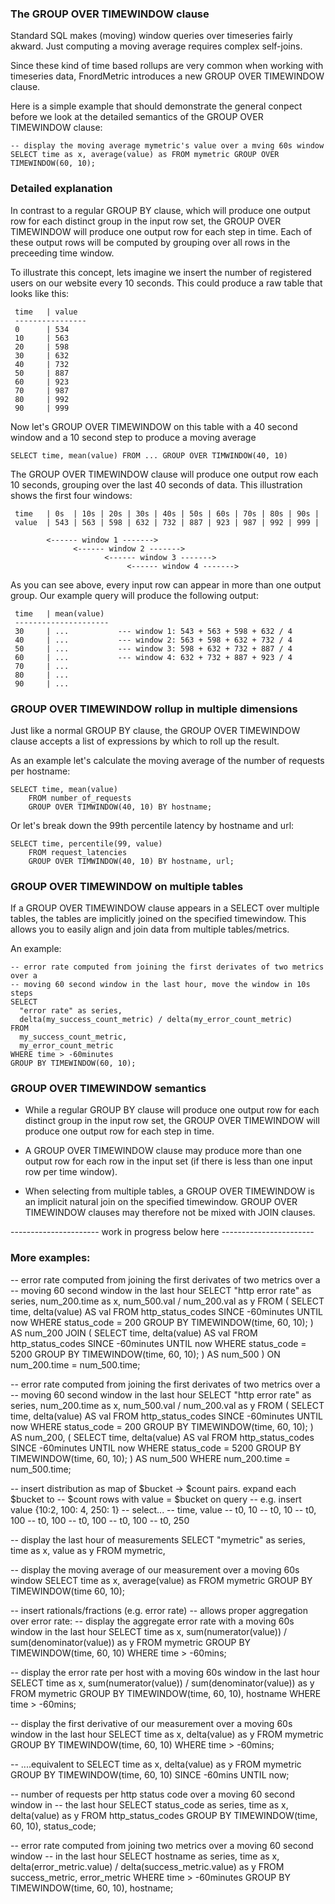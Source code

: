 

### The GROUP OVER TIMEWINDOW clause

Standard SQL makes (moving) window queries over timeseries fairly akward. Just
computing a moving average requires complex self-joins.

Since these kind of time based rollups are very common when working with
timeseries data, FnordMetric introduces a new GROUP OVER TIMEWINDOW clause.

Here is a simple example that should demonstrate the general conpect before we
look at the detailed semantics of the GROUP OVER TIMEWINDOW clause:

    -- display the moving average mymetric's value over a mving 60s window
    SELECT time as x, average(value) as FROM mymetric GROUP OVER TIMEWINDOW(60, 10);

### Detailed explanation

In contrast to a regular GROUP BY clause, which will produce one output row for
each distinct group in the input row set, the GROUP OVER TIMEWINDOW will produce
one output row for each step in time. Each of these output rows will be computed
by grouping over all rows in the preceeding time window.

To illustrate this concept, lets imagine we insert the number of registered users
on our website every 10 seconds. This could produce a raw table that looks like
this:

     time   | value
     ----------------
     0      | 534
     10     | 563
     20     | 598
     30     | 632
     40     | 732
     50     | 887
     60     | 923
     70     | 987
     80     | 992
     90     | 999

Now let's GROUP OVER TIMEWINDOW on this table with a 40 second window and a 10
second step to produce a moving average

    SELECT time, mean(value) FROM ... GROUP OVER TIMWINDOW(40, 10)

The GROUP OVER TIMEWINDOW clause will produce one output row each 10 seconds,
grouping over the last 40 seconds of data. This illustration shows the first
four windows:

     time   | 0s  | 10s | 20s | 30s | 40s | 50s | 60s | 70s | 80s | 90s |
     value  | 543 | 563 | 598 | 632 | 732 | 887 | 923 | 987 | 992 | 999 |

            <------ window 1 ------->
                  <------ window 2 ------->
                         <------ window 3 ------->
                              <------ window 4 ------->


As you can see above, every input row can appear in more than one output group.
Our example query will produce the following output:

     time   | mean(value)
     ---------------------
     30     | ...           --- window 1: 543 + 563 + 598 + 632 / 4
     40     | ...           --- window 2: 563 + 598 + 632 + 732 / 4
     50     | ...           --- window 3: 598 + 632 + 732 + 887 / 4
     60     | ...           --- window 4: 632 + 732 + 887 + 923 / 4
     70     | ...
     80     | ...
     90     | ...


### GROUP OVER TIMEWINDOW rollup in multiple dimensions

Just like a normal GROUP BY clause, the GROUP OVER TIMEWINDOW clause accepts
a list of expressions by which to roll up the result.

As an example let's calculate the moving average of the number of requests
per hostname:

    SELECT time, mean(value)
        FROM number_of_requests
        GROUP OVER TIMWINDOW(40, 10) BY hostname;

Or let's break down the 99th percentile latency by hostname and url:

    SELECT time, percentile(99, value)
        FROM request_latencies
        GROUP OVER TIMWINDOW(40, 10) BY hostname, url;


### GROUP OVER TIMEWINDOW on multiple tables

If a GROUP OVER TIMEWINDOW clause appears in a SELECT over multiple tables, the
tables are implicitly joined on the specified timewindow. This allows you to
easily align and join data from multiple tables/metrics.

An example:

    -- error rate computed from joining the first derivates of two metrics over a
    -- moving 60 second window in the last hour, move the window in 10s steps
    SELECT
      "error rate" as series,
      delta(my_success_count_metric) / delta(my_error_count_metric)
    FROM
      my_success_count_metric,
      my_error_count_metric
    WHERE time > -60minutes
    GROUP BY TIMEWINDOW(60, 10);


### GROUP OVER TIMEWINDOW semantics

  - While a regular GROUP BY clause will produce one output row for each distinct
  group in the input row set, the GROUP OVER TIMEWINDOW will produce one output
  row for each step in time.

  - A GROUP OVER TIMEWINDOW clause may produce more than one output row for each
  row in the input set (if there is less than one input row per time window).

  - When selecting from multiple tables, a GROUP OVER TIMEWINDOW is an implicit
  natural join on the specified timewindow. GROUP OVER TIMEWINDOW clauses may 
  therefore not be mixed with JOIN clauses.







---------------------- work in progress below here -----------------------



### More examples:

  -- error rate computed from joining the first derivates of two metrics over a
  -- moving 60 second window in the last hour
  SELECT
    "http error rate" as series,
    num_200.time as x,
    num_500.val / num_200.val as y
  FROM (
      SELECT time, delta(value) AS val
        FROM http_status_codes
        SINCE -60minutes UNTIL now
        WHERE status_code = 200
        GROUP BY TIMEWINDOW(time, 60, 10);
    ) AS num_200
  JOIN (
      SELECT time, delta(value) AS val
        FROM http_status_codes
        SINCE -60minutes UNTIL now
        WHERE status_code = 5200
        GROUP BY TIMEWINDOW(time, 60, 10);
    ) AS num_500
  ) ON num_200.time = num_500.time;



  -- error rate computed from joining the first derivates of two metrics over a
  -- moving 60 second window in the last hour
  SELECT
    "http error rate" as series,
    num_200.time as x,
    num_500.val / num_200.val as y
  FROM (
      SELECT time, delta(value) AS val
        FROM http_status_codes
        SINCE -60minutes UNTIL now
        WHERE status_code = 200
        GROUP BY TIMEWINDOW(time, 60, 10);
    ) AS num_200, (
      SELECT time, delta(value) AS val
        FROM http_status_codes
        SINCE -60minutes UNTIL now
        WHERE status_code = 5200
        GROUP BY TIMEWINDOW(time, 60, 10);
    ) AS num_500
  WHERE num_200.time = num_500.time;





-- insert distribution as map of $bucket -> $count pairs. expand each $bucket to
-- $count rows with value = $bucket on query
-- e.g. insert value {10:2, 100: 4, 250: 1}
-- select...
-- time, value
-- t0, 10
-- t0, 10
-- t0, 100
-- t0, 100
-- t0, 100
-- t0, 100
-- t0, 250


-- display the last hour of measurements
SELECT "mymetric" as series, time as x, value as y FROM mymetric,

-- display the moving average of our measurement over a moving 60s window
SELECT time as x, average(value) as FROM mymetric GROUP BY TIMEWINDOW(time 60, 10);


-- insert rationals/fractions (e.g. error rate)
-- allows proper aggregation over error rate:
-- display the aggregate error rate with a moving 60s window in the last hour
SELECT time as x, sum(numerator(value)) / sum(denominator(value)) as y
  FROM mymetric
  GROUP BY TIMEWINDOW(time, 60, 10)
  WHERE time > -60mins;

-- display the error rate per host with a moving 60s window in the last hour
SELECT time as x, sum(numerator(value)) / sum(denominator(value)) as y
  FROM mymetric
  GROUP BY TIMEWINDOW(time, 60, 10), hostname
  WHERE time > -60mins;

-- display the first derivative of our measurement over a moving 60s window in the last hour
SELECT time as x, delta(value) as y
  FROM mymetric
  GROUP BY TIMEWINDOW(time, 60, 10)
  WHERE time > -60mins;

-- ....equivalent to
SELECT time as x, delta(value) as y
  FROM mymetric
  GROUP BY TIMEWINDOW(time, 60, 10)
  SINCE -60mins UNTIL now;

-- number of requests per http status code over a moving 60 second window in
-- the last hour
SELECT status_code as series, time as x, delta(value) as y
  FROM http_status_codes
  GROUP BY TIMEWINDOW(time, 60, 10), status_code;

-- error rate computed from joining two metrics over a moving 60 second window
-- in the last hour
SELECT
  hostname as series,
  time as x,
  delta(error_metric.value) / delta(success_metric.value) as y
FROM
  success_metric,
  error_metric
WHERE
  time > -60minutes
GROUP BY
  TIMEWINDOW(time, 60, 10),
  hostname;


